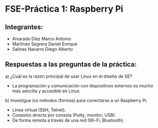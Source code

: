 # FSE-Práctica 1: Raspberry Pi

## Integrantes:
* Alvarado Díaz Marco Antonio
* Martínez Segrera Daniel Enrique
* Salinas Navarro Diego Alberto

## Respuestas a las preguntas de la práctica:

a) ¿Cuál es la razón principal de usar Linux en el diseño de SE?
   - La programación y comunicación con dispositivos externos es mucho más sencilla y accesible en Linux.

b) Investigue los métodos (formas) para conectarse a un Raspberry Pi.
   - Línea virtual (SSH, Telnet).
   - Conexión directa por consola (Putty, monitor, USB).
   - De forma remota a través de una red (Wi-Fi, Bluetooth).
